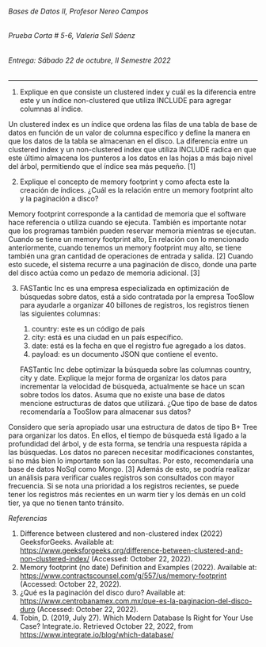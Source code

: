 ###### Bases de Datos II, Profesor Nereo Campos
###### Prueba Corta # 5-6, Valeria Sell Sáenz
###### Entrega: Sábado 22 de octubre, II Semestre 2022

----

1. Explique en que consiste un clustered index y cuál es la diferencia entre este y un índice non-clustered que utiliza INCLUDE para agregar columnas al índice. 

Un clustered index es un índice que ordena las filas de una tabla de base de datos en función de un valor de columna específico y define la manera en que los datos de la tabla se almacenan en el disco. 
La diferencia entre un clustered index y un non-clustered index que utiliza INCLUDE radica en que este último almacena los punteros a los datos en las hojas a más bajo nivel del árbol, permitiendo que el índice sea más pequeño. [1]

2. Explique el concepto de memory footprint y como afecta este la creación de índices. ¿Cuál es la relación entre un memory footprint alto y la paginación a disco? 

Memory footprint corresponde a la cantidad de memoria que el software hace referencia o utiliza cuando se ejecuta. También es importante notar que los programas también pueden reservar memoria mientras se ejecutan. Cuando se tiene un memory footprint alto, En relación con lo mencionado anteriormente, cuando tenemos un memory footprint muy alto, se tiene también una gran cantidad de operaciones de entrada y salida. [2] Cuando esto sucede, el sistema recurre a una paginación de disco, donde una parte del disco actúa como un pedazo de memoria adicional. [3]

3. FASTantic Inc es una empresa especializada en optimización de búsquedas sobre datos, está a sido contratada por la empresa TooSlow para ayudarle a organizar 40 billones de registros, los registros tienen las siguientes columnas:
    1. country: este es un código de país
    2. city: está es una ciudad en un país específico.
    3. date: está es la fecha en que el registro fue agregado a los datos.
    4. payload: es un documento JSON que contiene el evento.
    
    FASTantic Inc debe optimizar la búsqueda sobre las columnas country, city y date. Explique la mejor forma de organizar los datos para incrementar la velocidad de búsqueda, actualmente se hace un scan sobre todos los datos. Asuma que no existe una base de datos mencione estructuras de datos que utilizará. ¿Que tipo de base de datos recomendaría a TooSlow para almacenar sus datos? 

Considero que sería apropiado usar una estructura de datos de tipo B+ Tree para organizar los datos. En ellos, el tiempo de búsqueda está ligado a la profundidad del árbol, y de esta forma, se tendría una respuesta rápida a las búsquedas. 
Los datos no parecen necesitar modificaciones constantes, si no más bien lo importante son las consultas. Por esto, recomendaría una base de datos NoSql como Mongo. [3] Además de esto, se podría realizar un análisis para verificar cuales registros son consultados con mayor frecuencia. Si se nota una prioridad a los registros recientes, se puede tener los registros más recientes en un warm tier y los demás en un cold tier, ya que no tienen tanto tránsito.

*Referencias*
1. Difference between clustered and non-clustered index (2022) GeeksforGeeks. Available at: https://www.geeksforgeeks.org/difference-between-clustered-and-non-clustered-index/ (Accessed: October 22, 2022). 
2. Memory footprint (no date) Definition and Examples (2022). Available at: https://www.contractscounsel.com/g/557/us/memory-footprint (Accessed: October 22, 2022). 
3. ¿Qué es la paginación del disco duro? Available at: https://www.centrobanamex.com.mx/que-es-la-paginacion-del-disco-duro (Accessed: October 22, 2022). 
4. Tobin, D. (2019, July 27). Which Modern Database Is Right for Your Use Case? Integrate.io. Retrieved October 22, 2022, from https://www.integrate.io/blog/which-database/

